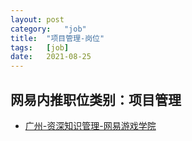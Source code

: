 ```yaml
---
layout:	post
category:	"job"
title:	"项目管理-岗位"
tags:	[job]
date:	2021-08-25
---
```

## 网易内推职位类别：项目管理
- [广州-资深知识管理-网易游戏学院](http://mobile.bole.netease.com/bole/boleDetail?id=32913&employeeId=346f03c3cda5f04c&key=all)

